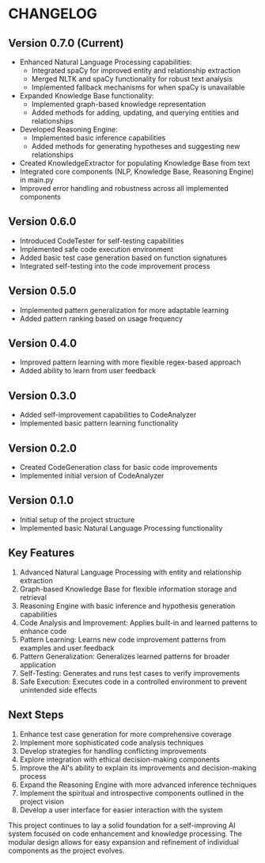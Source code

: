 # CHANGELOG

## Version 0.7.0 (Current)

- Enhanced Natural Language Processing capabilities:
  - Integrated spaCy for improved entity and relationship extraction
  - Merged NLTK and spaCy functionality for robust text analysis
  - Implemented fallback mechanisms for when spaCy is unavailable
- Expanded Knowledge Base functionality:
  - Implemented graph-based knowledge representation
  - Added methods for adding, updating, and querying entities and relationships
- Developed Reasoning Engine:
  - Implemented basic inference capabilities
  - Added methods for generating hypotheses and suggesting new relationships
- Created KnowledgeExtractor for populating Knowledge Base from text
- Integrated core components (NLP, Knowledge Base, Reasoning Engine) in main.py
- Improved error handling and robustness across all implemented components

## Version 0.6.0

- Introduced CodeTester for self-testing capabilities
- Implemented safe code execution environment
- Added basic test case generation based on function signatures
- Integrated self-testing into the code improvement process

## Version 0.5.0

- Implemented pattern generalization for more adaptable learning
- Added pattern ranking based on usage frequency

## Version 0.4.0

- Improved pattern learning with more flexible regex-based approach
- Added ability to learn from user feedback

## Version 0.3.0

- Added self-improvement capabilities to CodeAnalyzer
- Implemented basic pattern learning functionality

## Version 0.2.0

- Created CodeGeneration class for basic code improvements
- Implemented initial version of CodeAnalyzer

## Version 0.1.0

- Initial setup of the project structure
- Implemented basic Natural Language Processing functionality

## Key Features

1. Advanced Natural Language Processing with entity and relationship extraction
2. Graph-based Knowledge Base for flexible information storage and retrieval
3. Reasoning Engine with basic inference and hypothesis generation capabilities
4. Code Analysis and Improvement: Applies built-in and learned patterns to enhance code
5. Pattern Learning: Learns new code improvement patterns from examples and user feedback
6. Pattern Generalization: Generalizes learned patterns for broader application
7. Self-Testing: Generates and runs test cases to verify improvements
8. Safe Execution: Executes code in a controlled environment to prevent unintended side effects

## Next Steps

1. Enhance test case generation for more comprehensive coverage
2. Implement more sophisticated code analysis techniques
3. Develop strategies for handling conflicting improvements
4. Explore integration with ethical decision-making components
5. Improve the AI's ability to explain its improvements and decision-making process
6. Expand the Reasoning Engine with more advanced inference techniques
7. Implement the spiritual and introspective components outlined in the project vision
8. Develop a user interface for easier interaction with the system

This project continues to lay a solid foundation for a self-improving AI system focused on code enhancement and knowledge processing. The modular design allows for easy expansion and refinement of individual components as the project evolves.
